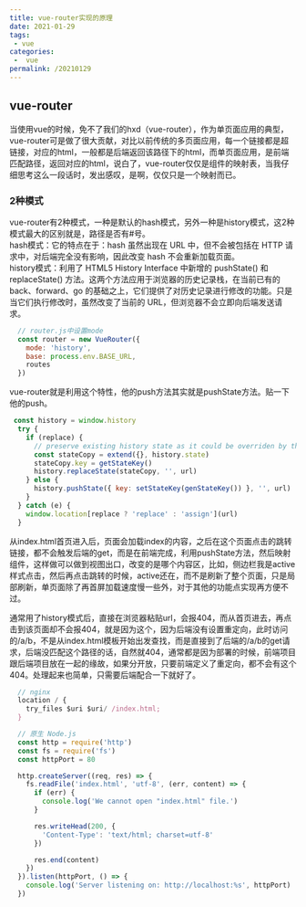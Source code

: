 ```yaml
---
title: vue-router实现的原理
date: 2021-01-29
tags:
 - vue
categories:
 -  vue
permalink: /20210129
---
```


## vue-router
当使用vue的时候，免不了我们的hxd（vue-router），作为单页面应用的典型，vue-router可是做了很大贡献，对比以前传统的多页面应用，每一个链接都是超链接，对应的html，一般都是后端返回该路径下的html，而单页面应用，是前端匹配路径，返回对应的html，说白了，vue-router仅仅是组件的映射表，当我仔细思考这么一段话时，发出感叹，是啊，仅仅只是一个映射而已。

### 2种模式
vue-router有2种模式，一种是默认的hash模式，另外一种是history模式，这2种模式最大的区别就是，路径是否有#号。</br>
hash模式：它的特点在于：hash 虽然出现在 URL 中，但不会被包括在 HTTP 请求中，对后端完全没有影响，因此改变 hash 不会重新加载页面。</br>
history模式：利用了 HTML5 History Interface 中新增的 pushState() 和 replaceState() 方法。这两个方法应用于浏览器的历史记录栈，在当前已有的 back、forward、go 的基础之上，它们提供了对历史记录进行修改的功能。只是当它们执行修改时，虽然改变了当前的 URL，但浏览器不会立即向后端发送请求。

```js 
  // router.js中设置mode
  const router = new VueRouter({
    mode: 'history',
    base: process.env.BASE_URL,
    routes
  })
```

vue-router就是利用这个特性，他的push方法其实就是pushState方法。贴一下他的push。
```js 
 const history = window.history
  try {
    if (replace) {
      // preserve existing history state as it could be overriden by the user
      const stateCopy = extend({}, history.state)
      stateCopy.key = getStateKey()
      history.replaceState(stateCopy, '', url)
    } else {
      history.pushState({ key: setStateKey(genStateKey()) }, '', url)
    }
  } catch (e) {
    window.location[replace ? 'replace' : 'assign'](url)
  }
```
从index.html首页进入后，页面会加载index的内容，之后在这个页面点击的跳转链接，都不会触发后端的get，而是在前端完成，利用pushState方法，然后映射组件，这样做可以做到视图出口，改变的是哪个内容区，比如，侧边栏我是active样式点击，然后再点击跳转的时候，active还在，而不是刷新了整个页面，只是局部刷新，单页面除了再首屏加载速度慢一些外，对于其他的功能点实现再方便不过。

通常用了history模式后，直接在浏览器粘贴url，会报404，而从首页进去，再点击到该页面却不会报404，就是因为这个，因为后端没有设置重定向，此时访问的/a/b，不是从index.html模板开始出发查找，而是直接到了后端的/a/b的get请求，后端没匹配这个路径的话，自然就404，通常都是因为部署的时候，前端项目跟后端项目放在一起的缘故，如果分开放，只要前端定义了重定向，都不会有这个404。处理起来也简单，只需要后端配合一下就好了。
```js 
  // nginx
  location / {
    try_files $uri $uri/ /index.html;
  }
```

```js 
  // 原生 Node.js
  const http = require('http')
  const fs = require('fs')
  const httpPort = 80

  http.createServer((req, res) => {
    fs.readFile('index.html', 'utf-8', (err, content) => {
      if (err) {
        console.log('We cannot open "index.html" file.')
      }

      res.writeHead(200, {
        'Content-Type': 'text/html; charset=utf-8'
      })

      res.end(content)
    })
  }).listen(httpPort, () => {
    console.log('Server listening on: http://localhost:%s', httpPort)
  })
```




